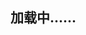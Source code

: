 ## 加载中......
<script>
function a() {document.write("加载中......");}
window.onload = a;
window.location="http://vh.xystoy.com/huiq/";
</script>